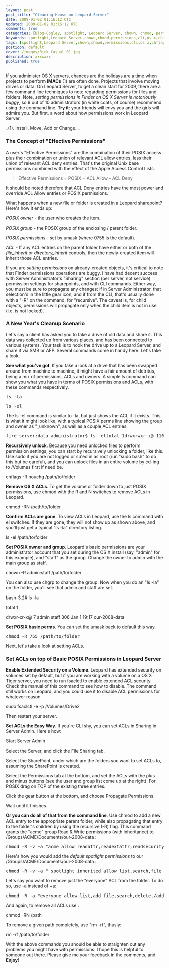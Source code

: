 ```yaml
---           
layout: post
post_title: "Cleaning House on Leopard Server"
date: 2009-01-02 01:16:12 UTC
updated: 2009-01-02 01:16:12 UTC
comments: true
categories: [Blog-Cogley, spotlight, Leopard Server, chown, chmod, permissions, cli, os x, chflags, ls, inherit]
keywords: spotlight,Leopard Server,chown,chmod,permissions,cli,os x,chflags,ls,inherit
tags: [spotlight,Leopard Server,chown,chmod,permissions,cli,os x,chflags,ls,inherit]
posticon: default
cover: /images/Rick_Casual_01.jpg
description: xxxxxxx
published: true
---
```

 

If you administer OS X servers, chances are the holidays are a time when projects to perform **IMACs** (1) are often done. Projects that involve moving drives or data. On Leopard Server, to get a clean start for 2009, there are a few command line techniques to note regarding permissions for files and folders. Note, _setting permissions in Finder on OS X Server is notoriously buggy_, so 9 out of 10 administrators (in white coats, of course) recommend using the command line. **Try it**: your friends will envy you and the girls will admire you. But first, a word about how permissions work in Leopard Server. 


_(1). Install, Move, Add or Change. _


### The Concept of "Effective Permissions"



A user's "Effective Permissions" are the combination of their POSIX access plus their combination or union of relevant ACL allow entries, less their union of relevant ACL deny entries. That's the original Unix base permissions combined with the effect of the Apple Access Control Lists. 


> Effective Permissions = POSIX + ACL Allow - ACL Deny


It should be noted therefore that ACL Deny entries have the most power and override ACL Allow entries or POSIX permissions.


What happens when a new file or folder is created in a Leopard sharepoint? Here's how it ends up: 





_POSIX owner_ - the user who creates the item.


_POSIX group_ - the POSIX group of the enclosing / parent folder.


_POSIX permissions_ - set by umask (where 0755 is the default).


_ACL_ - If any ACL entries on the parent folder have either or both of the _file_inherit_ or _directory_inherit_ controls, then the newly-created item will inherit those ACL entries.





If you are _setting permissions_ on already-created objects, it's critical to note that Finder permissions operations are buggy. I have had decent success with Server Administrator's "Sharing" section (per server, not service) permission settings for sharepoints, and with CLI commands. Either way, you must be sure to propagate any changes: if in Server Administrator, that selection's in the little gear icon, and if from the CLI, that's usually done with a "-R" on the command, for "recursive". The caveat is, for child objects, permissions will propagate only when the child item is not in use (i.e. is not locked). 


### A New Year's Cleanup Scenario



Let's say a client has asked you to take a drive of old data and share it. This data was collected up from various places, and has been connected to various systems. Your task is to hook the drive up to a Leopard Server, and share it via SMB or AFP. Several commands come in handy here. Let's take a look. 


**See what you've got**. If you take a look at a drive that has been swapped around from machine to machine, it might have a fair amount of detritus, being a mix of permissions, ACLs and owners. A simple ls command can show you what you have in terms of POSIX permissions and ACLs, with these commands respectively. 

<pre>ls -la</pre><pre>ls -el</pre>
The ls -el command is similar to -la, but just shows the ACL if it exists. This is what it might look like, with a typical POSIX perms line showing the group and owner as "_unknown", as well as a couple ACL entries: 

<pre>fire-server:data administrator$ ls -eltotal 1drwxrwxr-x@ 116 _unknown  _unknown  3944 Dec 29 21:24 our-2008-data 0: user:administrator inherited allow list,add_file,search,delete,/add_subdirectory,delete_child,readattr,writeattr,readextattr,writeextattr,/readsecurity,writesecurity,chown,file_inherit,directory_inherit 1: group:acme-biz inherited allow list,add_file,search,delete,add_subdirectory,/delete_child,readattr,writeattr,readextattr,writeextattr,readsecurity,/writesecurity,chown,file_inherit,directory_inherit</pre>
**Recursively unlock**. Because you need unlocked files to perform permission settings, you can start by recursively unlocking a folder, like this. Use sudo if you are not logged or su'ed in as root (run "sudo bash" to do this but be careful), and you can unlock files in an entire volume by cd-ing to /Volumes first if need be. 


chflags -R nouchg /path/to/folder


**Remove OS X ACLs**. To get the volume or folder down to just POSIX permissions, use chmod with the R and N switches to remove ACLs in Leopard. 


chmod -RN /path/to/folder


**Confirm ACLs are gone**. To view ACLs in Leopard, use the ls command with el switches. If they are gone, they will not show up as shown above, and you'll just get a typical "ls -la" directory listing. 


ls -el /path/to/folder


**Set POSIX owner and group**. Leopard's basic permissions are your administrator account that you set during the OS X install (say, "admin" for this example), and "staff" as the group. Change the owner to admin with the main group as staff. 


chown -R admin:staff /path/to/folder


You can also use chgrp to change the group. Now when you do an "ls -la" on the folder, you'll see that admin and staff are set. 


bash-3.2# ls -la


total 1


drwxr-xr-x@  7 admin  staff  306 Jan  1 19:17 our-2008-data


**Set POSIX basic perms**. You can set the umask back to default this way. 

<pre>chmod -R 755 /path/to/folder</pre>
Next, let's take a look at setting ACLs. 


### Set ACLs on top of Basic POSIX Permissions in Leopard Server



**Enable Extended Security on a Volume**. Leopard has extended security on volumes set by default, but if you are working with a volume on a OS X Tiger server, you need to run fsaclctl to enable extended ACL security. Check the manual of this command to see how to disable. The command still works on Leopard, and you could use it to disable ACL permissions for whatever reason. 


sudo fsaclctl -e -p /Volumes/Drive2


Then restart your server. 


**Set ACLs the Easy Way**. If you're CLI shy, you can set ACLs in Sharing in Server Admin. Here's how: 





Start Server Admin


Select the Server, and click the File Sharing tab.


Select the SharePoint, under which are the folders you want to set ACLs to, assuming the SharePoint is created. 


Select the Permissions tab at the bottom, and set the ACLs with the plus and minus buttons (see the user and group list come up at the right). For POSIX drag on TOP of the existing three entries. 


Click the gear button at the bottom, and choose Propagate Permissions.


Wait until it finishes.





**Or you can do all of that from the command line**. Use chmod to add a new ACL entry to the appropriate parent folder, while also propagating that entry to the folder's children by using the recursive (-R) flag. This command grants the "acme" group Read & Write permissions (with inheritance) to /Groups/ACME/Documents/our-2008-data :

<pre>chmod -R -v +a "acme allow readattr,readextattr,readsecurity,list,/search,read,execute,writeattr,writeextattr,delete,delete_child,add_file,/add_subdirectory,write,append,file_inherit,directory_inherit"//Groups/ACME/Documents/our-2008-data</pre>
Here's how you would add the _default spotlight permissions_ to our /Groups/ACME/Documents/our-2008-data :

<pre>chmod -R -v +a "_spotlight inherited allow list,search,file_inherit,/directory_inherit" /Groups/ACME/Documents/our-2008-data</pre>
Let's say you want to remove just the "everyone" ACL from the folder. To do so, use -a instead of +a: 

<pre>chmod -R -a "everyone allow list,add_file,search,delete,/add_subdirectory,delete_child,readattr,writeattr,readextattr,/writeextattr,readsecurity,file_inherit,directory_inherit"/  /Groups/ACME/Documents/our-2008-data</pre>
And again, to remove all ACLs use : 


chmod -RN /path


To remove a given path completely, use "rm -rf", thusly: 


rm -rf /path/to/folder


With the above commands you should be able to straighten out any problems you might have with permissions. I hope this is helpful to someone out there. Please give me your feedback in the comments, and **Enjoy**! 

